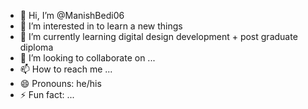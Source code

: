 - 👋 Hi, I’m @ManishBedi06
- 👀 I’m interested in to learn a new things 
- 🌱 I’m currently learning digital design development + post graduate diploma
- 💞️ I’m looking to collaborate on ...
- 📫 How to reach me ...
- 😄 Pronouns: he/his
- ⚡ Fun fact: ...

<!---
ManishBedi06/ManishBedi06 is a ✨ special ✨ repository because its `README.md` (this file) appears on your GitHub profile.
You can click the Preview link to take a look at your changes.
--->
